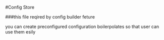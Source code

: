 #Config Store

###this file reqired by config builder feture

you can create preconfigured configuration boilerpolates so that user can use them esily

